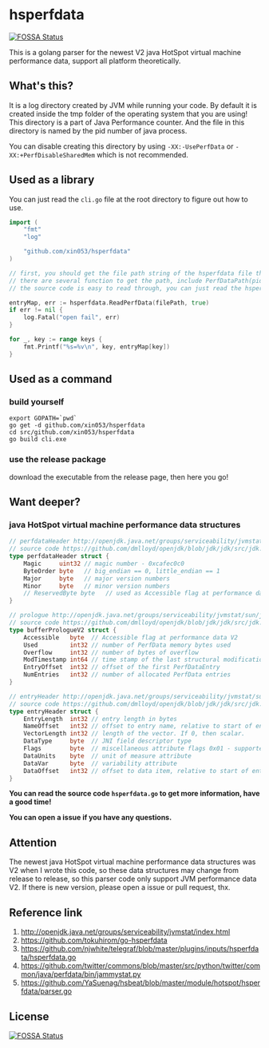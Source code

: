 # hsperfdata
[![FOSSA Status](https://app.fossa.io/api/projects/git%2Bgithub.com%2Fxin053%2Fhsperfdata.svg?type=shield)](https://app.fossa.io/projects/git%2Bgithub.com%2Fxin053%2Fhsperfdata?ref=badge_shield)


This is a golang parser for the newest V2 java HotSpot virtual machine performance data, support all platform theoretically.

## What's this?

It is a log directory created by JVM while running your code. By default it is created inside the tmp folder of the operating system that you are using! This directory is a part of Java Performance counter. And the file in this directory is named by the pid number of java process.

You can disable creating this directory by using `-XX:-UsePerfData` or `-XX:+PerfDisableSharedMem` which is not recommended.

## Used as a library

You can just read the `cli.go` file at the root directory to figure out how to use.


```go
import (
    "fmt"
    "log"

    "github.com/xin053/hsperfdata"
)

// first, you should get the file path string of the hsperfdata file that you want to parser.
// there are several function to get the path, include PerfDataPath(pid string), PerfDataPaths(pids []string), UserPerfDataPaths(user string), CurrentUserPerfDataPaths(), AllPerfDataPaths(), DataPathsByProcessName(processName string)
// the source code is easy to read through, you can just read the hsperfdata.go to figure out how to use them.

entryMap, err := hsperfdata.ReadPerfData(filePath, true)
if err != nil {
    log.Fatal("open fail", err)
}

for _, key := range keys {
    fmt.Printf("%s=%v\n", key, entryMap[key])
}
```

## Used as a command

### build yourself

```shell
export GOPATH=`pwd`
go get -d github.com/xin053/hsperfdata
cd src/github.com/xin053/hsperfdata
go build cli.exe
```

### use the release package

download the executable from the release page, then here you go!

## Want deeper?

### java HotSpot virtual machine performance data structures

```go
// perfdataHeader http://openjdk.java.net/groups/serviceability/jvmstat/sun/jvmstat/perfdata/monitor/AbstractPerfDataBufferPrologue.html
// source code https://github.com/dmlloyd/openjdk/blob/jdk/jdk/src/jdk.internal.jvmstat/share/classes/sun/jvmstat/perfdata/monitor/AbstractPerfDataBufferPrologue.java
type perfdataHeader struct {
    Magic     uint32 // magic number - 0xcafec0c0
    ByteOrder byte   // big_endian == 0, little_endian == 1
    Major     byte   // major version numbers
    Minor     byte   // minor version numbers
    // ReservedByte byte   // used as Accessible flag at performance data V2
}

// prologue http://openjdk.java.net/groups/serviceability/jvmstat/sun/jvmstat/perfdata/monitor/v2_0/PerfDataBufferPrologue.html
// source code https://github.com/dmlloyd/openjdk/blob/jdk/jdk/src/jdk.internal.jvmstat/share/classes/sun/jvmstat/perfdata/monitor/v2_0/PerfDataBufferPrologue.java
type bufferPrologueV2 struct {
    Accessible   byte  // Accessible flag at performance data V2
    Used         int32 // number of PerfData memory bytes used
    Overflow     int32 // number of bytes of overflow
    ModTimestamp int64 // time stamp of the last structural modification
    EntryOffset  int32 // offset of the first PerfDataEntry
    NumEntries   int32 // number of allocated PerfData entries
}

// entryHeader http://openjdk.java.net/groups/serviceability/jvmstat/sun/jvmstat/perfdata/monitor/v2_0/PerfDataBuffer.html
// source code https://github.com/dmlloyd/openjdk/blob/jdk/jdk/src/jdk.internal.jvmstat/share/classes/sun/jvmstat/perfdata/monitor/v2_0/PerfDataBuffer.java
type entryHeader struct {
    EntryLength  int32 // entry length in bytes
    NameOffset   int32 // offset to entry name, relative to start of entry
    VectorLength int32 // length of the vector. If 0, then scalar.
    DataType     byte  // JNI field descriptor type
    Flags        byte  // miscellaneous attribute flags 0x01 - supported
    DataUnits    byte  // unit of measure attribute
    DataVar      byte  // variability attribute
    DataOffset   int32 // offset to data item, relative to start of entry.
}
```

**You can read the source code `hsperfdata.go` to get more information, have a good time!**

**You can open a issue if you have any questions.**

## Attention

The newest java HotSpot virtual machine performance data structures was V2 when I wrote this code, so these data structures may change from release to release, so this parser code only support JVM performance data V2. If there is new version, please open a issue or pull request, thx.

## Reference link

1. http://openjdk.java.net/groups/serviceability/jvmstat/index.html
2. https://github.com/tokuhirom/go-hsperfdata
3. https://github.com/njwhite/telegraf/blob/master/plugins/inputs/hsperfdata/hsperfdata.go
4. https://github.com/twitter/commons/blob/master/src/python/twitter/common/java/perfdata/bin/jammystat.py
5. https://github.com/YaSuenag/hsbeat/blob/master/module/hotspot/hsperfdata/parser.go

## License
[![FOSSA Status](https://app.fossa.io/api/projects/git%2Bgithub.com%2Fxin053%2Fhsperfdata.svg?type=large)](https://app.fossa.io/projects/git%2Bgithub.com%2Fxin053%2Fhsperfdata?ref=badge_large)